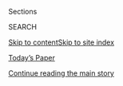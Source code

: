 <div id="app">

<div>

<div class="NYTAppHideMasthead css-1r6wvpq e1suatyy0">

<div class="section css-ui9rw0 e1suatyy2">

<div class="css-eph4ug er09x8g0">

<div class="css-6n7j50">

</div>

<span class="css-1dv1kvn">Sections</span>

<div class="css-10488qs">

<span class="css-1dv1kvn">SEARCH</span>

</div>

[Skip to content](#site-content)[Skip to site
index](#site-index)

</div>

<div class="css-10698na e1huz5gh0">

</div>

</div>

<div id="masthead-bar-one" class="section hasLinks css-15hmgas e1csuq9d3">

<div class="css-uqyvli e1csuq9d0">

</div>

<div class="css-1uqjmks e1csuq9d1">

</div>

<div class="css-9e9ivx">

[](https://myaccount.nytimes3xbfgragh.onion/auth/login?response_type=cookie&client_id=vi)

</div>

<div class="css-1bvtpon e1csuq9d2">

[Today’s Paper](https://www.nytimes3xbfgragh.onion/section/todayspaper)

</div>

</div>

</div>

</div>

<div data-aria-hidden="false">

<div id="site-content" data-role="main">

<div id="top-wrapper" class="css-15p45cc eaca97t0" type="top">

<div id="top-slug" class="css-19x0jxb eaca97t1" hidden="">

Advertisement

</div>

[Continue reading the main
story](#after-top)

<div class="ad top-wrapper" style="text-align:center;height:100%;display:block;min-height:90px">

<div id="top" class="place-ad" data-position="top" data-size-key="top">

</div>

</div>

<div id="after-top">

</div>

</div>

<div id="byline" class="section css-15h4p1b e9abtgs0">

<div class="css-1j21atc e1svk9qx1">

<div class="css-nfcc9b e1svk9qx3">

<div class="css-vl9dhg e1svk9qx5">

<div class="css-1nrhkj6 e1svk9qx6">

# Ernesto Londoño

</div>

## <span></span>

Ernesto Londoño has been The Times's Brazil bureau chief since July
2017. Based in Rio de Janeiro, he oversees coverage of the southern cone
of South America. He joined The Times in 2014 as an editorial writer
focusing on international affairs.

<span class="css-dd5dyy">More**</span>

</div>

</div>

</div>

<div>

<div id="mid1-wrapper" class="css-1mn4oms eaca97t0" type="rank">

<div id="mid1-slug" class="css-1tag3rd eaca97t1">

Advertisement

</div>

[Continue reading the main
story](#after-mid1)

<div id="mid1" class="ad mid1-wrapper" style="text-align:center;height:100%;display:block">

</div>

<div id="after-mid1">

</div>

</div>

</div>

<div class="css-185go5a e1o5byef0">

<div class="css-15cbhtu">

  - [Latest](#stream-panel)
  - <span class="css-6n7j50">Search</span>
    <div class="control">
    <div class="label-container css-1dv1kvn">
    Search
    </div>
    <div class="css-wm4t3d">
    **<span id="clear-search-input" class="css-1dv1kvn">Clear this text
    input</span>
    </div>
    </div>
    <span class="css-1iovbfw"></span>

<div id="stream-panel" class="section css-8msx5b e1jz0cab1">

<div class="css-13mho3u">

1.  
    
    <div class="css-1cp3ece">
    
    <div class="css-1l4spti">
    
    [](/2020/09/11/world/americas/brazil-uncontacted-tribes.html)
    
    <div class="css-79elbk">
    
    ![](https://static01.graylady3jvrrxbe.onion/images/2020/09/11/world/11brazil-sub/merlin_176814774_1481b275-c15e-4293-bf57-e344afa1dd18-thumbWide.jpg?quality=75&auto=webp&disable=upscale)
    
    </div>
    
    ## Protecting Brazil’s Uncontacted Tribes for 30 Years, Then Killed by an Arrow
    
    Rieli Franciscato, an expert on the Amazon’s isolated tribes, had
    been frantically trying to keep safe a group that had ventured out
    of the forest. He was mistakenly perceived as a threat.
    
    <div class="css-1nqbnmb ea5icrr0">
    
    By <span class="css-1n7hynb">Lis Moriconi <span>and</span> Ernesto
    Londoño</span>
    
    </div>
    
    </div>
    
    <div class="css-1lc2l26 e1xfvim33">
    
    </div>
    
    </div>

2.  
    
    <div class="css-1cp3ece">
    
    <div class="css-1l4spti">
    
    [](/2020/09/11/world/americas/paraguay-military-girls.html)
    
    <div class="css-79elbk">
    
    ![](https://static01.graylady3jvrrxbe.onion/images/2020/10/08/world/08paraguay-sub/merlin_176620764_df73093b-060d-4630-bf87-923c97398190-thumbWide.jpg?quality=75&auto=webp&disable=upscale)
    
    </div>
    
    ## 2 Young Girls Killed and Former V.P. Missing in Paraguay Guerrilla Conflict
    
    A military operation targeting a small insurgent group has led to
    accusations of a government cover-up in the deaths of two young
    girls from Argentina.
    
    <div class="css-1nqbnmb ea5icrr0">
    
    By <span class="css-1n7hynb">Daniel Politi <span>and</span> Ernesto
    Londoño</span>
    
    </div>
    
    </div>
    
    <div class="css-1lc2l26 e1xfvim33">
    
    </div>
    
    </div>

3.  
    
    <div class="css-1cp3ece">
    
    <div class="css-1l4spti">
    
    [](/2020/09/04/world/americas/brazil-wetlands-fires-pantanal.html)
    
    <div class="css-79elbk">
    
    ![](https://static01.graylady3jvrrxbe.onion/images/2020/09/04/world/04brazil4-promo/04brazil4-thumbWide.jpg?quality=75&auto=webp&disable=upscale)
    
    </div>
    
    ## Brazil Fires Burn World’s Largest Tropical Wetlands at ‘Unprecedented’ Scale
    
    The blazes in Brazil, often intentionally set, have scorched a
    record-setting 10 percent of the Pantanal, one of the most
    biologically diverse habitats on the planet.
    
    <div class="css-1nqbnmb ea5icrr0">
    
    By <span class="css-1n7hynb">Maria Magdalena Arréllaga, Ernesto
    Londoño <span>and</span> Letícia
    Casado</span>
    
    </div>
    
    </div>
    
    <div class="css-1lc2l26 e1xfvim33">
    
    </div>
    
    </div>

4.  
    
    <div class="css-1cp3ece">
    
    <div class="css-1l4spti">
    
    [](/es/2020/09/01/espanol/america-latina/ibera-conservacion-jaguares-argentina.html)
    
    <div class="css-79elbk">
    
    ![](https://static01.graylady3jvrrxbe.onion/images/2020/08/26/world/00jaguars-promo/00jaguars-promo-thumbWide.jpg?quality=75&auto=webp&disable=upscale)
    
    </div>
    
    ## ‘Estamos reparando el daño que hemos hecho’: el regreso de los jaguares en Argentina
    
    El retorno del principal depredador a los humedales de Iberá podría
    restaurar la salud de todo un ecosistema. Pero lograr que cinco
    felinos, con un pasado problemático, cacen y se apareen no es fácil.
    
    <div class="css-1nqbnmb ea5icrr0">
    
    By <span class="css-1n7hynb">Ernesto Londoño <span>and</span> Victor
    Moriyama</span>
    
    </div>
    
    <div class="css-185051n">
    
    [Read in
    English](https://www.nytimes3xbfgragh.onion/2020/09/01/world/americas/Jaguars-argentina-ibera.html "Read in English")
    
    </div>
    
    </div>
    
    <div class="css-1lc2l26 e1xfvim33">
    
    </div>
    
    </div>

5.  
    
    <div class="css-1cp3ece">
    
    <div class="css-1l4spti">
    
    [](/2020/09/01/world/americas/Jaguars-argentina-ibera.html)
    
    <div class="css-79elbk">
    
    ![](https://static01.graylady3jvrrxbe.onion/images/2020/08/26/world/00jaguars-promo/00jaguars-promo-thumbWide.jpg?quality=75&auto=webp&disable=upscale)
    
    </div>
    
    ### <span class="css-m70j1g">Argentina Dispatch</span>
    
    ## ‘Fixing the Damage We’ve Done’: Rewilding Jaguars in Argentina
    
    Bringing back the top predator to Argentina’s wetlands could restore
    the health of an entire ecosystem. But inducing five felines with
    troubled pasts to hunt, and mate, is not easy.
    
    <div class="css-1nqbnmb ea5icrr0">
    
    By <span class="css-1n7hynb">Ernesto Londoño <span>and</span> Victor
    Moriyama</span>
    
    </div>
    
    <div class="css-185051n">
    
    [Leer en
    español](https://www.nytimes3xbfgragh.onion/es/2020/09/01/espanol/america-latina/ibera-conservacion-jaguares-argentina.html "Read in Spanish")
    
    </div>
    
    </div>
    
    <div class="css-1lc2l26 e1xfvim33">
    
    </div>
    
    </div>

6.  
    
    <div class="css-1cp3ece">
    
    <div class="css-1l4spti">
    
    [](/es/2020/08/30/espanol/america-latina/ayahuasca-costa-rica.html)
    
    <div class="css-79elbk">
    
    ![](https://static01.graylady3jvrrxbe.onion/images/2020/08/22/world/29veterans-psychedelics-ES-00/merlin_175109595_f130c047-9103-4ea4-b0c4-e8272e88159b-thumbWide.jpg?quality=75&auto=webp&disable=upscale)
    
    </div>
    
    ## Veteranos militares buscan una cura en retiros de terapia alucinógena en la selva
    
    La ayahuasca atrae a miles de personas cada año, entre ellas a
    soldados retirados. Quienes ofrecen la sustancia son exponentes de
    un boyante mercado de la salud mental sin regulaciones ni permisos.
    
    <div class="css-1nqbnmb ea5icrr0">
    
    By <span class="css-1n7hynb">Ernesto Londoño <span>and</span> Adam
    Ferguson</span>
    
    </div>
    
    <div class="css-185051n">
    
    [Read in
    English](https://www.nytimes3xbfgragh.onion/2020/08/30/world/americas/psychedelics-therapy-war-stress.html "Read in English")
    
    </div>
    
    </div>
    
    <div class="css-1lc2l26 e1xfvim33">
    
    </div>
    
    </div>

7.  
    
    <div class="css-1cp3ece">
    
    <div class="css-1l4spti">
    
    [](/2020/08/30/world/americas/psychedelics-therapy-war-stress.html)
    
    <div class="css-79elbk">
    
    ![](https://static01.graylady3jvrrxbe.onion/images/2020/08/22/world/22Veterans-Psychedelics-Top/merlin_175109595_f130c047-9103-4ea4-b0c4-e8272e88159b-thumbWide.jpg?quality=75&auto=webp&disable=upscale)
    
    </div>
    
    ## ‘A Hail Mary’: Psychedelic Therapy Draws Veterans to Jungle Retreats
    
    Ayahuasca, a vomit-inducing hallucinogenic brew, draws thousands of
    people each year — including former soldiers — to jungle retreats
    that have become an unlicensed and unregulated mental health
    marketplace.
    
    <div class="css-1nqbnmb ea5icrr0">
    
    By <span class="css-1n7hynb">Ernesto Londoño <span>and</span> Adam
    Ferguson</span>
    
    </div>
    
    <div class="css-185051n">
    
    [Leer en
    español](https://www.nytimes3xbfgragh.onion/es/2020/08/30/espanol/america-latina/ayahuasca-costa-rica.html "Read in Spanish")
    
    </div>
    
    </div>
    
    <div class="css-1lc2l26 e1xfvim33">
    
    </div>
    
    </div>

8.  
    
    <div class="css-1cp3ece">
    
    <div class="css-1l4spti">
    
    [](/2020/08/28/world/americas/brazil-bosonaro-corruption.html)
    
    <div class="css-79elbk">
    
    ![](https://static01.graylady3jvrrxbe.onion/images/2020/08/26/world/00brazil-bolsonaro/merlin_175119246_422ebd52-fc5b-4ad7-8e44-7cfa480af79e-thumbWide.jpg?quality=75&auto=webp&disable=upscale)
    
    </div>
    
    ## ‘A Family Business:’ Graft Investigation Threatens Brazil’s Bolsonaro
    
    Brazilians are asking a question that could threaten President Jair
    Bolsonaro’s political future: Why did his wife and son receive
    payments from a man under investigation for corruption?
    
    <div class="css-1nqbnmb ea5icrr0">
    
    By <span class="css-1n7hynb">Ernesto Londoño, Manuela Andreoni
    <span>and</span> Letícia
    Casado</span>
    
    </div>
    
    </div>
    
    <div class="css-1lc2l26 e1xfvim33">
    
    </div>
    
    </div>

9.  
    
    <div class="css-1cp3ece">
    
    <div class="css-1l4spti">
    
    [](/2020/08/17/world/americas/honey-mel-gibson-chile.html)
    
    <div class="css-79elbk">
    
    ![](https://static01.graylady3jvrrxbe.onion/images/2020/08/17/world/17chile-honey/17chile-honey-thumbWide-v2.jpg?quality=75&auto=webp&disable=upscale)
    
    </div>
    
    ## She Was Selling Honey to Survive. Then Mel Gibson Threatened to Sue.
    
    A single mother in Chile began selling organic honey from home
    during quarantine, using the actor’s name as a play on words. His
    lawyer was not amused.
    
    <div class="css-1nqbnmb ea5icrr0">
    
    By <span class="css-1n7hynb">Ernesto
    Londoño</span>
    
    </div>
    
    </div>
    
    <div class="css-1lc2l26 e1xfvim33">
    
    </div>
    
    </div>

10. 
    
    <div class="css-1cp3ece">
    
    <div class="css-1l4spti">
    
    [](/es/2020/08/17/espanol/america-latina/vacuna-coronavirus-brasil.html)
    
    <div class="css-79elbk">
    
    ![](https://static01.graylady3jvrrxbe.onion/images/2020/08/16/world/17Brazil-vac-ES-00/merlin_175106148_7983adc4-cfe5-443f-9c34-7dab22b57205-thumbWide.jpg?quality=75&auto=webp&disable=upscale)
    
    </div>
    
    ### <span class="css-m70j1g">América del Sur</span>
    
    ## Brasil es el laboratorio ideal para buscar la vacuna contra el coronavirus
    
    El contagio generalizado, una amplia reserva nacional de científicos
    y una sólida infraestructura de fabricación de inmunizaciones han
    convertido al país en un actor importante en la búsqueda de una
    vacuna.
    
    <div class="css-1nqbnmb ea5icrr0">
    
    By <span class="css-1n7hynb">Manuela Andreoni <span>and</span>
    Ernesto Londoño</span>
    
    </div>
    
    <div class="css-185051n">
    
    [Read in
    English](https://www.nytimes3xbfgragh.onion/2020/08/15/world/americas/brazil-coronavirus-vaccine.html "Read in English")
    
    </div>
    
    </div>
    
    <div class="css-1lc2l26 e1xfvim33">
    
    </div>
    
    </div>

<div class="css-13mho3u">

<div class="css-1t62hi8">

<div class="css-1stvaey">

Show
More

<div>

<div style="border:0;clip:rect(0 0 0 0);height:1px;margin:-1px;overflow:hidden;white-space:nowrap;padding:0;width:1px;position:absolute" data-role="log" data-aria-live="assertive">

</div>

<div style="border:0;clip:rect(0 0 0 0);height:1px;margin:-1px;overflow:hidden;white-space:nowrap;padding:0;width:1px;position:absolute" data-role="log" data-aria-live="assertive">

</div>

<div style="border:0;clip:rect(0 0 0 0);height:1px;margin:-1px;overflow:hidden;white-space:nowrap;padding:0;width:1px;position:absolute" data-role="log" data-aria-live="polite">

</div>

<div style="border:0;clip:rect(0 0 0 0);height:1px;margin:-1px;overflow:hidden;white-space:nowrap;padding:0;width:1px;position:absolute" data-role="log" data-aria-live="polite">

</div>

</div>

</div>

</div>

</div>

</div>

<div class="css-g6hk37 supplemental">

<div id="mid2-wrapper" class="css-10wkyv7 eaca97t0" type="lede">

<div id="mid2-slug" class="css-1tag3rd eaca97t1">

Advertisement

</div>

[Continue reading the main
story](#after-mid2)

<div id="mid2" class="ad mid2-wrapper" style="text-align:center;height:100%;display:block;min-height:250px">

</div>

<div id="after-mid2">

</div>

</div>

## Follow Elsewhere

<div class="module-body">

  - [**<span data-aria-hidden="true">londono</span><span class="css-1dv1kvn">facebook
    page for
    londono</span>](https://www.facebookcorewwwi.onion/londono)
  - [**<span data-aria-hidden="true">londonoe</span><span class="css-1dv1kvn">twitter
    page for londonoe</span>](https://twitter.com/londonoe)

</div>

</div>

</div>

</div>

</div>

</div>

</div>

## Site Index

<div>

</div>

## Site Information Navigation

  - [© <span>2020</span> <span>The New York Times
    Company</span>](https://help.nytimes3xbfgragh.onion/hc/en-us/articles/115014792127-Copyright-notice)

<!-- end list -->

  - [NYTCo](https://www.nytco.com/)
  - [Contact
    Us](https://help.nytimes3xbfgragh.onion/hc/en-us/articles/115015385887-Contact-Us)
  - [Work with us](https://www.nytco.com/careers/)
  - [Advertise](https://nytmediakit.com/)
  - [T Brand Studio](http://www.tbrandstudio.com/)
  - [Your Ad
    Choices](https://www.nytimes3xbfgragh.onion/privacy/cookie-policy#how-do-i-manage-trackers)
  - [Privacy](https://www.nytimes3xbfgragh.onion/privacy)
  - [Terms of
    Service](https://help.nytimes3xbfgragh.onion/hc/en-us/articles/115014893428-Terms-of-service)
  - [Terms of
    Sale](https://help.nytimes3xbfgragh.onion/hc/en-us/articles/115014893968-Terms-of-sale)
  - [Site
    Map](https://spiderbites.nytimes3xbfgragh.onion)
  - [Help](https://help.nytimes3xbfgragh.onion/hc/en-us)
  - [Subscriptions](https://www.nytimes3xbfgragh.onion/subscription?campaignId=37WXW)

</div>

</div>
